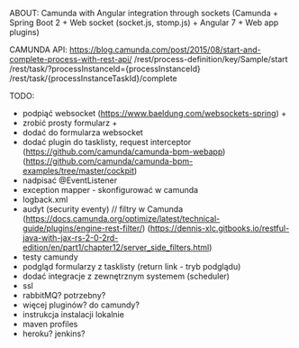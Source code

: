 
ABOUT:
Camunda with Angular integration through sockets
(Camunda + Spring Boot 2 + Web socket (socket.js, stomp.js) + Angular 7 + Web app plugins)

CAMUNDA API:
https://blog.camunda.com/post/2015/08/start-and-complete-process-with-rest-api/
/rest/process-definition/key/Sample/start
/rest/task/?processInstanceId={processInstanceId}
/rest/task/{processInstanceTaskId}/complete

TODO:
* podpiąć websocket (https://www.baeldung.com/websockets-spring) +
* zrobić prosty formularz                                        +
* dodać do formularza websocket
* dodać plugin do tasklisty, request interceptor
 (https://github.com/camunda/camunda-bpm-webapp)
 (https://github.com/camunda/camunda-bpm-examples/tree/master/cockpit)
* nadpisać @EventListener
* exception mapper - skonfigurować w camunda
* logback.xml
* audyt (security eventy) // filtry w Camunda (https://docs.camunda.org/optimize/latest/technical-guide/plugins/engine-rest-filter/)
(https://dennis-xlc.gitbooks.io/restful-java-with-jax-rs-2-0-2rd-edition/en/part1/chapter12/server_side_filters.html)
* testy camundy
* podgląd formularzy z tasklisty (return link - tryb podglądu)
* dodać integracje z zewnętrznym systemem (scheduler)
* ssl
* rabbitMQ? potrzebny?
* więcej pluginów? do camundy?
* instrukcja instalacji lokalnie
* maven profiles
* heroku? jenkins?